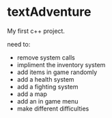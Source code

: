 textAdventure
=============
My first c++ project.

need to:
* remove system calls
* impliment the inventory system
* add items in game randomly
* add a health system
* add a fighting system
* add a map
* add an in game menu
* make different difficulties

